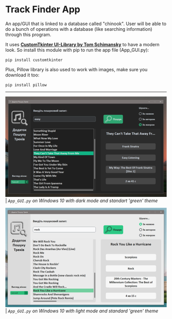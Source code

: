 # Track Finder App

 An app/GUI that is linked to a database called "chinook". User will be able to do a bunch of operations with a database (like searching information) through this program.
 
 It uses [**CustomTkinter UI-Library by Tom Schimansky**](https://github.com/TomSchimansky/CustomTkinter) to have a modern look. So install this module with pip to run the app file (App_GUI.py):
```
pip install customtkinter
```
 Plus, Pillow library is also used to work with images, make sure you download it too:
```
pip install pillow
```

---

![](GUI_Dark.png)
| _`App_GUI.py` on Windows 10 with dark mode and standart 'green' theme_

![](GUI_Light.png)
| _`App_GUI.py` on Windows 10 with light mode and standard 'green' theme_
